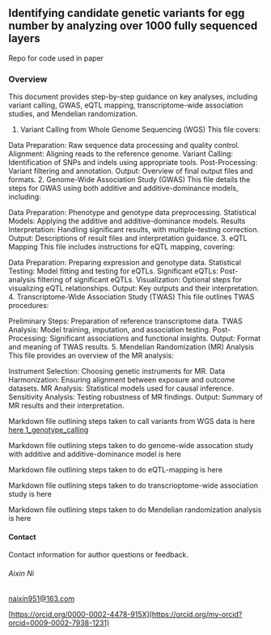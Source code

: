 ## Identifying candidate genetic variants for egg number by analyzing over 1000 fully sequenced layers

Repo for code used in paper

### Overview

This document provides step-by-step guidance on key analyses, including variant calling, GWAS, eQTL mapping, transcriptome-wide association studies, and Mendelian randomization. 

1. Variant Calling from Whole Genome Sequencing (WGS)
This file covers:

Data Preparation: Raw sequence data processing and quality control.
Alignment: Aligning reads to the reference genome.
Variant Calling: Identification of SNPs and indels using appropriate tools.
Post-Processing: Variant filtering and annotation.
Output: Overview of final output files and formats.
2. Genome-Wide Association Study (GWAS)
This file details the steps for GWAS using both additive and additive-dominance models, including:

Data Preparation: Phenotype and genotype data preprocessing.
Statistical Models: Applying the additive and additive-dominance models.
Results Interpretation: Handling significant results, with multiple-testing correction.
Output: Descriptions of result files and interpretation guidance.
3. eQTL Mapping
This file includes instructions for eQTL mapping, covering:

Data Preparation: Preparing expression and genotype data.
Statistical Testing: Model fitting and testing for eQTLs.
Significant eQTLs: Post-analysis filtering of significant eQTLs.
Visualization: Optional steps for visualizing eQTL relationships.
Output: Key outputs and their interpretation.
4. Transcriptome-Wide Association Study (TWAS)
This file outlines TWAS procedures:

Preliminary Steps: Preparation of reference transcriptome data.
TWAS Analysis: Model training, imputation, and association testing.
Post-Processing: Significant associations and functional insights.
Output: Format and meaning of TWAS results.
5. Mendelian Randomization (MR) Analysis
This file provides an overview of the MR analysis:

Instrument Selection: Choosing genetic instruments for MR.
Data Harmonization: Ensuring alignment between exposure and outcome datasets.
MR Analysis: Statistical models used for causal inference.
Sensitivity Analysis: Testing robustness of MR findings.
Output: Summary of MR results and their interpretation.

Markdown file outlining steps taken to call variants from WGS data is here [here 1_genotype_calling](1_genotype_calling/genotype_calling.md)

Markdown file outlining steps taken to do genome-wide assocation study with additive and additive-dominance model is here 

Markdown file outlining steps taken to do eQTL-mapping is here  

Markdown file outlining steps taken to do transcrioptome-wide association study is here  

Markdown file outlining steps taken to do Mendelian randomization analysis is here  

#### Contact
Contact information for author questions or feedback.

###### Aixin Ni

naixin951@163.com

[https://orcid.org/0000-0002-4478-915X](https://orcid.org/my-orcid?orcid=0009-0002-7938-1231)
